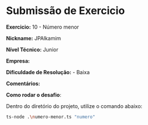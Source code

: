 # Submissão de Exercicio

**Exercicio:** 10 - Número menor

**Nickname:** JPAlkamim

**Nível Técnico:** Junior

**Empresa:**

**Dificuldade de Resolução:** - Baixa

**Comentários:**

**Como rodar o desafio**:

Dentro do diretório do projeto, utilize o comando abaixo:

```bash
ts-node .\numero-menor.ts "numero"
```
